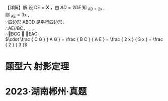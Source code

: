 【详解】解:设 $\mathrm { D E } { = } \mathbf { X }$ ，由 $A D = 2 D E$ 知 $_ { \mathrm { A D } = 2 \mathrm { x } }$ ,  
则 $_ { \mathrm { A E } } { = } 3 \mathrm { x }$ ,  
∵四边形 ABCD 是平行四边形，  
∴AE//BC， $\_$ ，  
∴BCG  EAG  
$\cdot \frac { C G } { A G } = \frac { B C } { A E } = \frac { 2 x } { 3 x } = \frac { 2 } { 3 }$

# 题型六 射影定理

# 2023·湖南郴州·真题
